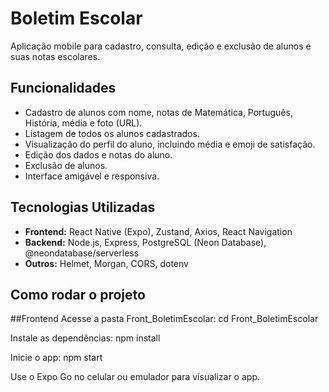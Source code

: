 # Boletim Escolar

Aplicação mobile para cadastro, consulta, edição e exclusão de alunos e suas notas escolares.

## Funcionalidades

- Cadastro de alunos com nome, notas de Matemática, Português, História, média e foto (URL).
- Listagem de todos os alunos cadastrados.
- Visualização do perfil do aluno, incluindo média e emoji de satisfação.
- Edição dos dados e notas do aluno.
- Exclusão de alunos.
- Interface amigável e responsiva.

## Tecnologias Utilizadas

- **Frontend:** React Native (Expo), Zustand, Axios, React Navigation
- **Backend:** Node.js, Express, PostgreSQL (Neon Database), @neondatabase/serverless
- **Outros:** Helmet, Morgan, CORS, dotenv

## Como rodar o projeto

##Frontend
Acesse a pasta Front_BoletimEscolar:
cd Front_BoletimEscolar

Instale as dependências:
npm install

Inicie o app:
npm start

Use o Expo Go no celular ou emulador para visualizar o app.
